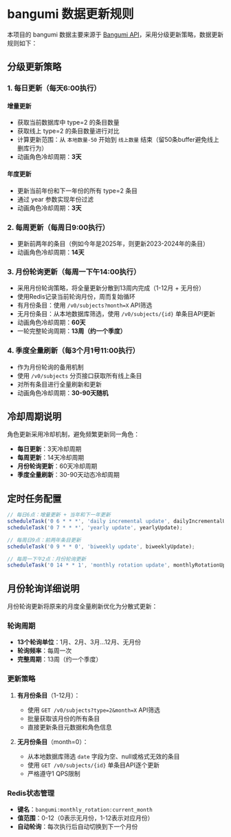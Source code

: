 # bangumi 数据更新规则

本项目的 bangumi 数据主要来源于 [Bangumi API](https://api.bgm.tv/)，采用分级更新策略，数据更新规则如下：

## 分级更新策略

### 1. 每日更新（每天6:00执行）

#### 增量更新
- 获取当前数据库中 type=2 的条目数量
- 获取线上 type=2 的条目数量进行对比
- 计算更新范围：从 `本地数量-50` 开始到 `线上数量` 结束（留50条buffer避免线上删库行为）
- 动画角色冷却周期：**3天**

#### 年度更新
- 更新当前年份和下一年份的所有 type=2 条目
- 通过 year 参数实现年份过滤
- 动画角色冷却周期：**3天**

### 2. 每周更新（每周日9:00执行）

- 更新前两年的条目（例如今年是2025年，则更新2023-2024年的条目）
- 动画角色冷却周期：**14天**

### 3. 月份轮询更新（每周一下午14:00执行）

- 采用月份轮询策略，将全量更新分散到13周内完成（1-12月 + 无月份）
- 使用Redis记录当前轮询月份，周而复始循环
- 有月份条目：使用 `/v0/subjects?month=X` API筛选
- 无月份条目：从本地数据库筛选，使用 `/v0/subjects/{id}` 单条目API更新
- 动画角色冷却周期：**60天**
- 一轮完整轮询周期：**13周（约一个季度）**

### 4. 季度全量刷新（每3个月1号11:00执行）

- 作为月份轮询的备用机制
- 使用 `/v0/subjects` 分页接口获取所有线上条目
- 对所有条目进行全量刷新和更新
- 动画角色冷却周期：**30-90天随机**

## 冷却周期说明

角色更新采用冷却机制，避免频繁更新同一角色：

- **每日更新**：3天冷却周期
- **每周更新**：14天冷却周期
- **月份轮询更新**：60天冷却周期
- **季度全量刷新**：30-90天动态冷却周期

## 定时任务配置

```typescript
// 每日6点：增量更新 + 当年和下一年更新
scheduleTask('0 6 * * *', 'daily incremental update', dailyIncrementalUpdate);
scheduleTask('0 7 * * *', 'yearly update', yearlyUpdate);

// 每周日9点：前两年条目更新
scheduleTask('0 9 * * 0', 'biweekly update', biweeklyUpdate);

// 每周一下午2点：月份轮询更新
scheduleTask('0 14 * * 1', 'monthly rotation update', monthlyRotationUpdate);
```

## 月份轮询详细说明

月份轮询更新将原来的月度全量刷新优化为分散式更新：

### 轮询周期
- **13个轮询单位**：1月、2月、3月...12月、无月份
- **轮询频率**：每周一次
- **完整周期**：13周（约一个季度）

### 更新策略
1. **有月份条目**（1-12月）：
   - 使用 `GET /v0/subjects?type=2&month=X` API筛选
   - 批量获取该月份的所有条目
   - 直接更新条目元数据和角色信息

2. **无月份条目**（month=0）：
   - 从本地数据库筛选 `date` 字段为空、null或格式无效的条目
   - 使用 `GET /v0/subjects/{id}` 单条目API逐个更新
   - 严格遵守1 QPS限制

### Redis状态管理
- **键名**：`bangumi:monthly_rotation:current_month`
- **值范围**：0-12（0表示无月份，1-12表示对应月份）
- **自动轮询**：每次执行后自动切换到下一个月份
